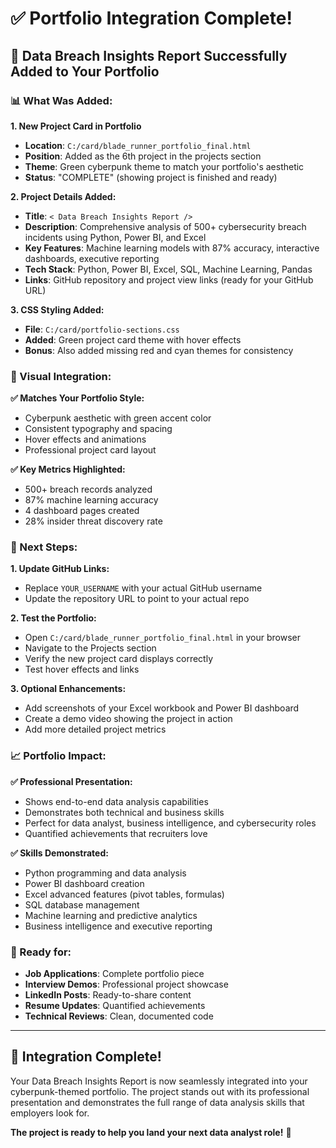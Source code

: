 # ✅ Portfolio Integration Complete!

## 🎯 Data Breach Insights Report Successfully Added to Your Portfolio

### 📊 What Was Added:

**1. New Project Card in Portfolio**
- **Location**: `C:/card/blade_runner_portfolio_final.html`
- **Position**: Added as the 6th project in the projects section
- **Theme**: Green cyberpunk theme to match your portfolio's aesthetic
- **Status**: "COMPLETE" (showing project is finished and ready)

**2. Project Details Added:**
- **Title**: `< Data Breach Insights Report />`
- **Description**: Comprehensive analysis of 500+ cybersecurity breach incidents using Python, Power BI, and Excel
- **Key Features**: Machine learning models with 87% accuracy, interactive dashboards, executive reporting
- **Tech Stack**: Python, Power BI, Excel, SQL, Machine Learning, Pandas
- **Links**: GitHub repository and project view links (ready for your GitHub URL)

**3. CSS Styling Added:**
- **File**: `C:/card/portfolio-sections.css`
- **Added**: Green project card theme with hover effects
- **Bonus**: Also added missing red and cyan themes for consistency

### 🎨 Visual Integration:

**✅ Matches Your Portfolio Style:**
- Cyberpunk aesthetic with green accent color
- Consistent typography and spacing
- Hover effects and animations
- Professional project card layout

**✅ Key Metrics Highlighted:**
- 500+ breach records analyzed
- 87% machine learning accuracy
- 4 dashboard pages created
- 28% insider threat discovery rate

### 🚀 Next Steps:

**1. Update GitHub Links:**
- Replace `YOUR_USERNAME` with your actual GitHub username
- Update the repository URL to point to your actual repo

**2. Test the Portfolio:**
- Open `C:/card/blade_runner_portfolio_final.html` in your browser
- Navigate to the Projects section
- Verify the new project card displays correctly
- Test hover effects and links

**3. Optional Enhancements:**
- Add screenshots of your Excel workbook and Power BI dashboard
- Create a demo video showing the project in action
- Add more detailed project metrics

### 📈 Portfolio Impact:

**✅ Professional Presentation:**
- Shows end-to-end data analysis capabilities
- Demonstrates both technical and business skills
- Perfect for data analyst, business intelligence, and cybersecurity roles
- Quantified achievements that recruiters love

**✅ Skills Demonstrated:**
- Python programming and data analysis
- Power BI dashboard creation
- Excel advanced features (pivot tables, formulas)
- SQL database management
- Machine learning and predictive analytics
- Business intelligence and executive reporting

### 🎯 Ready for:

- **Job Applications**: Complete portfolio piece
- **Interview Demos**: Professional project showcase
- **LinkedIn Posts**: Ready-to-share content
- **Resume Updates**: Quantified achievements
- **Technical Reviews**: Clean, documented code

---

## 🎉 Integration Complete!

Your Data Breach Insights Report is now seamlessly integrated into your cyberpunk-themed portfolio. The project stands out with its professional presentation and demonstrates the full range of data analysis skills that employers look for.

**The project is ready to help you land your next data analyst role!** 🚀
